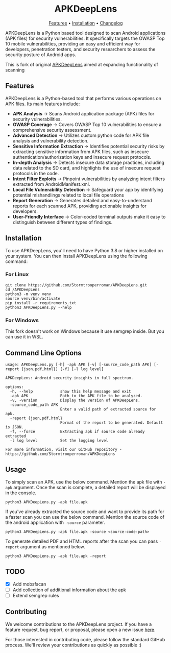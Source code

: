 # <div align="center">APKDeepLens</div>
<div align="center">
<a href="https://github.com/Stormtrooperroman/APKDeepLens/tree/master#features">Features</a> • 
<a href="https://github.com/Stormtrooperroman/APKDeepLens/tree/master#installation">Installation</a> • 
<a href="https://github.com/Stormtrooperroman/APKDeepLens/blob/master/CHANGELOG.md">Changelog</a>
</div>
<p>

APKDeepLens is a Python based tool designed to scan Android applications (APK files) for security vulnerabilities. It specifically targets the OWASP Top 10 mobile vulnerabilities, providing an easy and efficient way for developers, penetration testers, and security researchers to assess the security posture of Android apps.

This is fork of original [APKDeepLens](https://github.com/d78ui98/APKDeepLens/) aimed at expanding functionality of scanning 



## Features

APKDeepLens is a Python-based tool that performs various operations on APK files. Its main features include:

- **APK Analysis** -> Scans Android application package (APK) files for security vulnerabilities.
- **OWASP Coverage** -> Covers OWASP Top 10 vulnerabilities to ensure a comprehensive security assessment.
- **Advanced Detection** -> Utilizes custom python code for APK file analysis and vulnerability detection.
- **Sensitive Information Extraction** -> Identifies potential security risks by extracting sensitive information from APK files, such as insecure authentication/authorization keys and insecure request protocols.
- **In-depth Analysis** -> Detects insecure data storage practices, including data related to the SD card, and highlights the use of insecure request protocols in the code.
- **Intent Filter Exploits** -> Pinpoint vulnerabilities by analyzing intent filters extracted from AndroidManifest.xml.
- **Local File Vulnerability Detection** -> Safeguard your app by identifying potential mishandlings related to local file operations
- **Report Generation** -> Generates detailed and easy-to-understand reports for each scanned APK, providing actionable insights for developers.
- **User-Friendly Interface** -> Color-coded terminal outputs make it easy to distinguish between different types of findings.

## Installation

To use APKDeepLens, you'll need to have Python 3.8 or higher installed on your system. You can then install APKDeepLens using the following command:
### For Linux
```
git clone https://github.com/Stormtrooperroman/APKDeepLens.git
cd /APKDeepLens
python3 -m venv venv
source venv/bin/activate
pip install -r requirements.txt
python3 APKDeepLens.py --help
```
### For Windows
This fork doesn't work on Windows because it use semgrep inside. But you can use it in WSL.

## Command Line Options
```     
usage: APKDeepLens.py [-h] -apk APK [-v] [-source_code_path APK] [-report {json,pdf,html}] [-f] [-l log level]

APKDeepLens: Android security insights in full spectrum. 

options:
  -h, --help            show this help message and exit
  -apk APK              Path to the APK file to be analyzed.
  -v, -version          Display the version of APKDeepLens.
  -source_code_path APK
                        Enter a valid path of extracted source for apk.
  -report {json,pdf,html}
                        Format of the report to be generated. Default is JSON.
  -f, --force           Extracting apk if source code already extracted
  -l log level          Set the logging level

For more information, visit our GitHub repository - https://github.com/Stormtrooperroman/APKDeepLens
```

## Usage

To simply scan an APK, use the below command. Mention the apk file with `-apk` argument. 
Once the scan is complete, a detailed report will be displayed in the console.

```
python3 APKDeepLens.py -apk file.apk
```

If you've already extracted the source code and want to provide its path for a faster scan you can use the below command.
Mention the source code of the android application with `-source` parameter.
 
```
python3 APKDeepLens.py -apk file.apk -source <source-code-path>
```
To generate detailed PDF and HTML reports after the scan you can pass `-report` argument as mentioned below.
```
python3 APKDeepLens.py -apk file.apk -report
```
## TODO
- [x] Add mobsfscan
- [ ] Add collection of additional information about the apk
- [ ] Extend semgrep rules

## Contributing

We welcome contributions to the APKDeepLens project. If you have a feature request, bug report, or proposal, please open a new issue [here](https://github.com/Stormtrooperroman/APKDeepLens/issues).

For those interested in contributing code, please follow the standard GitHub process.
We'll review your contributions as quickly as possible :)


